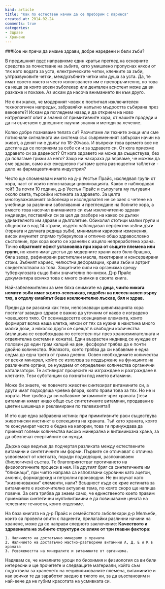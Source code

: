 ```yaml
---
kind: article
title: "Как по естествен начин да се преборим с кариеса"
created_at: 2014-02-24
comments: true
categories:
- Здраве
- Хранене
---
```

###Кое ни пречи да имаме здрави, добре наредени и бели зъби?

В предишният [пост](/blog/2014-02-19-%D0%BA%D0%BE%D0%B8-%D1%81%D0%B0-%D0%BD%D0%B0%D0%B8%CC%86-%D0%B4%D0%BE%D0%B1%D0%B8%D1%82%D0%B5-%D1%87%D0%B5%D1%82%D0%BA%D0%B0-%D0%B8-%D0%BF%D0%B0%D1%81%D1%82%D0%B0-%D0%B7%D0%B0-%D0%B7%D1%8A%D0%B1%D0%B8/ "Кои са най-добрите четка и паста за зъби?") направихме един кратък преглед на основните средства за почистване на зъбите, като умишлено пропуснах някои от тях като водата за уста, електрическите четки, клечките за зъби, ултразвуковите четки, междузъбните четки или душа за уста. Да, те имат своето място и често използването им е препоръчително, но това са неща за които всеки зъболекар или дентален асистент може да ви разкаже и покаже. Аз искам да насоча вниманието ви към друго.

Не е ли жалко, че модерният човек е постигнал изключителен технологичен напредък, забравяйки напълно мъдростта събирана през вековете?! Искам да погледнем назад и да открием на ново натрупаният опит и знания от примитивните хора, от нашите прадеди и да ги съчетаем с днешните научни знания и методи за лечение. 

Колко добре познаваме телата си? Разчитаме ли техните знаци или сме потиснали сигналната им система със съвременният забързан начин на живот, а денят ни е дълъг по 18-20часа. И въпреки това времето все не достига да се погрижим за себе си и за здравето си. От кога приехме здравето си за даденост? От кога здравето ни може да съществува, без да полагаме грижи за него? Защо ни накараха да вярваме, че можем да сме здрави, само ако ежедневно гълтаме шепа разноцветни таблетки - дело на фармацевтичната индустрия?

Често ще споменавам името на д-р Уестън Прайс, изследвал групи от хора, част от които непознаващи цивилизацията. Какво е наблюдавал той?
За почти 10 години, д-р Уестън Прайс и съпругата му пътували около света, търсейки истината за здравето. За целта многоуважаваният зъболекар и изследовател не се заел с четене на учебници за различни заболявания и преглеждане на болните хора, а вместо това насочил вниманието си към изключително здрави индивиди, поставяйки си за цел да разбере на какво се дължи удивителното им здраве и дълголетие. Обиколил стотици малки групи и общности в над 14 страни, където наблюдавал перфектни зъбни дъги (горната и долната редица зъби), минимални кариозни изменения, висок имунитет спрямо туберкулоза и отлично общо здравословно състояние, при хора които се хранели с изцяло непреработена храна. Точно **обратният ефект установява при хора от същите племена или групи**, но които имат достъп до модерните храни като бяло брашно, бяла захар, рафинирани растителни масла, пакетирани и консервирани стоки. Зъбният кариес, челюстни деформации, криви зъби и артрит свидетелствали за това. Защитните сили на организма срещу туберкулозата също били значително по-ниски. Д-р Прайс документира всичко това с много снимки в своята книга.

Най-забележителни за мен бяха снимките на **деца, чиито никога немити зъби имат жълто-зеленикав, подобен на плесен налеп върху тях, а отдолу емайлът беше изключително лъскав, бял и здрав.**

Преди да ви разкажа как тези, непознаващи цивилизацията хора постигат завидно здраве е важно да уточним от какво е изградено човешкото тяло. От осемнадесетте есенциални елемента, които формират всяка наша клетка, някои от тях са нужни в наистина много малки дози, а няколко други се срещат в свободни количества (излишъка се освобождава по естествен път през храносмилателната и отделителна системи и кожата). Един възрастен индивид се нуждае от половин до един грам калций на ден, фосфорът трябва да е почти двойно количество. Желязото, което трябва да си набавяме е една седма до една трета от грама дневно. Освен необходимите количества от всеки минерал, който се използва за  поддържане на функциите на различните органи, се нуждаем от определени количества органични катализатори. Те активират процесите на изграждане и разграждане в клетките. Тези субстанции са познати под името витамини.

Може би знаете, че повечето животни синтезират витамините си, а други имат подходяща чревна флора, която прави това за тях. Но не и хората. Ние трябва да си набавяме витамините чрез храната (тези витамини нямат нищо общо със синтетичните витамини, продавани в цветни шишенца и рекламирани по телевизията!)

И ето още една забравена истина: при примитивните раси съществува животински инстинкт в селекцията на храната. Тъй като храната, която те консумират често е бедна на калории, това ги принуждава да приемат големи количества високо минерална и витаминозна храна, за да обезпечат енергийните си нужди.

Държа още веднъж да подчертая разликата между естествените витамини и синтетичните им форми. Първите се отличават с отлична усвояемост от клетката, поради подходящия, разпознаваем (биологичен) състав. Те благоприятстват протичането на физиологичните процеси в нея. На другият бряг са синтетичните им "близнаци", при чиято направа са използвани суровини като ацетон, амоняк, формалдехид и петролни производни. Не ви звучат като "жизненоважни" елементи, нали? Всъщност къде се крие истината за витамините е изключително актуална тема, по която скоро ще напиша повече. За сега трябва да знаем само, че единственото което правим приемайки синтетични мултивитамини е да повишаваме цената на телесните течности, които отделяме. 

На база книгата на д-р Прайс и семейството зъболекари д-р Мелънби, които са провели опити с пациенти, прилагайки различни начини на хранене, може да се направи следното заключение:
**Качеството и здравината на зъбните структури се влияе от три главни фактора:**

	1. Наличието на достатъчно минерали в храната
	2. Наличието на достатъчно мастно-разтворими витамини А, Д, Е и К в храната
	3. Усвояемостта на минералите и витамините от организма.

Надявам се, че началните уроци по биохимия и физиология са ви били интересни и ще прочетете и следващите материали, който съм подготвила за храненето на нецивилизованите племена, витамините и как всички те да заработят заедно в тялото ни, за да възстановим и най-вече да не губим красотата на усмивката си.